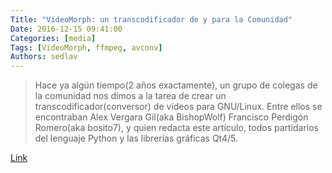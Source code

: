 ```yaml
---
Title: "VideoMorph: un transcodificador de y para la Comunidad"
Date: 2016-12-15 09:41:00
Categories: [media]
Tags: [VideoMorph, ffmpeg, avconv]
Authors: sedlav
---
```


> Hace ya algún tiempo(2 años exactamente), un grupo de colegas de la comunidad nos dimos a la tarea de crear un transcodificador(conversor) de vídeos para GNU/Linux. Entre ellos se encontraban Alex Vergara Gil(aka BishopWolf) Francisco Perdigón Romero(aka bosito7), y quien redacta este artículo, todos partidarios del lenguaje Python y las librerías gráficas Qt4/5.

[Link](https://gutl.jovenclub.cu/compartiendo-aplicaciones-videomorph-un-transcodificador-de-y-para-la-comunidad/)
